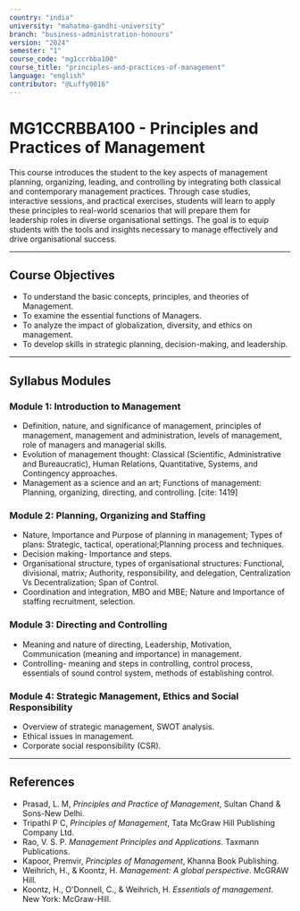 ```yaml
---
country: "india"
university: "mahatma-gandhi-university"
branch: "business-administration-honours"
version: "2024"
semester: "1"
course_code: "mg1ccrbba100"
course_title: "principles-and-practices-of-management"
language: "english"
contributor: "@Luffy0016"
---
```

# MG1CCRBBA100 - Principles and Practices of Management

 This course introduces the student to the key aspects of management planning, organizing, leading, and controlling by integrating both classical and contemporary management practices. Through case studies, interactive sessions, and practical exercises, students will learn to apply these principles to real-world scenarios that will prepare them for leadership roles in diverse organisational settings. The goal is to equip students with the tools and insights necessary to manage effectively and drive organisational success. 

---
## Course Objectives

*  To understand the basic concepts, principles, and theories of Management.  
*  To examine the essential functions of Managers.  
*  To analyze the impact of globalization, diversity, and ethics on management.  
*  To develop skills in strategic planning, decision-making, and leadership. 
---
## Syllabus Modules

### Module 1: Introduction to Management
*  Definition, nature, and significance of management, principles of management, management and administration, levels of management, role of managers and managerial skills.  
*  Evolution of management thought: Classical (Scientific, Administrative and Bureaucratic), Human Relations, Quantitative, Systems, and Contingency approaches.  
* Management as a science and an art;  Functions of management: Planning, organizing, directing, and controlling. [cite: 1419]

### Module 2: Planning, Organizing and Staffing
* Nature, Importance and Purpose of planning in management; Types of plans: Strategic, tactical, operational;Planning process and techniques.  
*  Decision making- Importance and steps. 
* Organisational structure, types of organisational structures: Functional, divisional, matrix; Authority, responsibility, and delegation, Centralization Vs Decentralization;  Span of Control.  
* Coordination and integration, MBO and MBE;  Nature and Importance of staffing recruitment, selection.  

### Module 3: Directing and Controlling
*  Meaning and nature of directing, Leadership, Motivation, Communication (meaning and importance) in management.  
*  Controlling- meaning and steps in controlling, control process, essentials of sound control system, methods of establishing control.  

### Module 4: Strategic Management, Ethics and Social Responsibility
*  Overview of strategic management, SWOT analysis.  
*  Ethical issues in management.  
*  Corporate social responsibility (CSR).  

---
## References
*  Prasad, L. M, *Principles and Practice of Management*, Sultan Chand & Sons-New Delhi.  
*  Tripathi P C, *Principles of Management*, Tata McGraw Hill Publishing Company Ltd. 
* Rao, V. S. P. *Management Principles and Applications*.  Taxmann Publications.  
*  Kapoor, Premvir, *Principles of Management*, Khanna Book Publishing.  
* Weihrich, H., & Koontz, H. *Management: A global perspective*.  McGRAW Hill.  
* Koontz, H., O'Donnell, C., & Weihrich, H. *Essentials of management*.  New York: McGraw-Hill.  